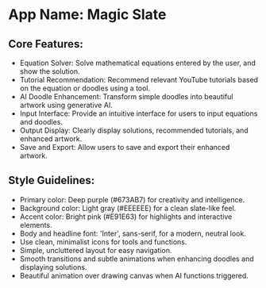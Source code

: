 # **App Name**: Magic Slate

## Core Features:

- Equation Solver: Solve mathematical equations entered by the user, and show the solution.
- Tutorial Recommendation: Recommend relevant YouTube tutorials based on the equation or doodles using a tool.
- AI Doodle Enhancement: Transform simple doodles into beautiful artwork using generative AI.
- Input Interface: Provide an intuitive interface for users to input equations and doodles.
- Output Display: Clearly display solutions, recommended tutorials, and enhanced artwork.
- Save and Export: Allow users to save and export their enhanced artwork.

## Style Guidelines:

- Primary color: Deep purple (#673AB7) for creativity and intelligence.
- Background color: Light gray (#EEEEEE) for a clean slate-like feel.
- Accent color: Bright pink (#E91E63) for highlights and interactive elements.
- Body and headline font: 'Inter', sans-serif, for a modern, neutral look.
- Use clean, minimalist icons for tools and functions.
- Simple, uncluttered layout for easy navigation.
- Smooth transitions and subtle animations when enhancing doodles and displaying solutions.
- Beautiful animation over drawing canvas when AI functions triggered.